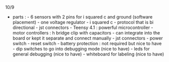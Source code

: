 10/9

- parts : 
      - 6 sensors with 2 pins for i squared c and ground (software placement)
           - one voltage regulator 
           - i squared c - protocol that is bi directional 
           - jst connectors
      - Teensy 4.1 : powerful microcontroller 
      - motor controllers : h bridge clip with capacitors 
           - can integrate into the board or kept it separate and connect manually
           - jst connectors
      - power switch
      - reset switch
      - battery protection : not required but nice to have
      - dip switches to go into debugging mode (nice to have)
      - leds for general debugging (nice to have)
      - whiteboard for labeling (nice to have)
